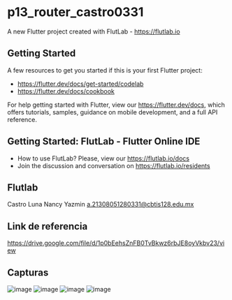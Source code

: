 # p13_router_castro0331

A new Flutter project created with FlutLab - https://flutlab.io

## Getting Started

A few resources to get you started if this is your first Flutter project:

- https://flutter.dev/docs/get-started/codelab
- https://flutter.dev/docs/cookbook

For help getting started with Flutter, view our
https://flutter.dev/docs, which offers tutorials,
samples, guidance on mobile development, and a full API reference.

## Getting Started: FlutLab - Flutter Online IDE

- How to use FlutLab? Please, view our https://flutlab.io/docs
- Join the discussion and conversation on https://flutlab.io/residents

## Flutlab
Castro Luna Nancy Yazmin a.21308051280331@cbtis128.edu.mx

## Link de referencia
https://drive.google.com/file/d/1p0bEehsZnFB0TvBkwz6rbJE8oyVkbv23/view

## Capturas
![image](https://github.com/CastroNancy/p15rRutasV2-0331/assets/143777514/cc94da4f-e88c-4790-8df2-016699819f44)
![image](https://github.com/CastroNancy/p15rRutasV2-0331/assets/143777514/14d58589-d617-4e50-b947-af629282096c)
![image](https://github.com/CastroNancy/p15rRutasV2-0331/assets/143777514/24f4508d-0f22-49b3-8d6e-4c1955ebef57)
![image](https://github.com/CastroNancy/p15rRutasV2-0331/assets/143777514/9019d0ce-d098-4876-b6f4-b56d3098208b)





